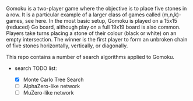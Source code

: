 Gomoku is a two-player game where the objective is to place five stones in a row. It is a particular example of a larger class of games called (m,n,k)-games, see here. In the most basic setup, Gomoku is played on a 15x15 (reduced) Go board, although play on a full 19x19 board is also common. Players take turns placing a stone of their colour (black or white) on an empty intersection. The winner is the first player to form an unbroken chain of five stones horizontally, vertically, or diagonally.


This repo contains a number of search algorithms applied to Gomoku. 


- search TODO list:

  * [x] Monte Carlo Tree Search
  * [ ] AlphaZero-like network
  * [ ] MuZero-like network
